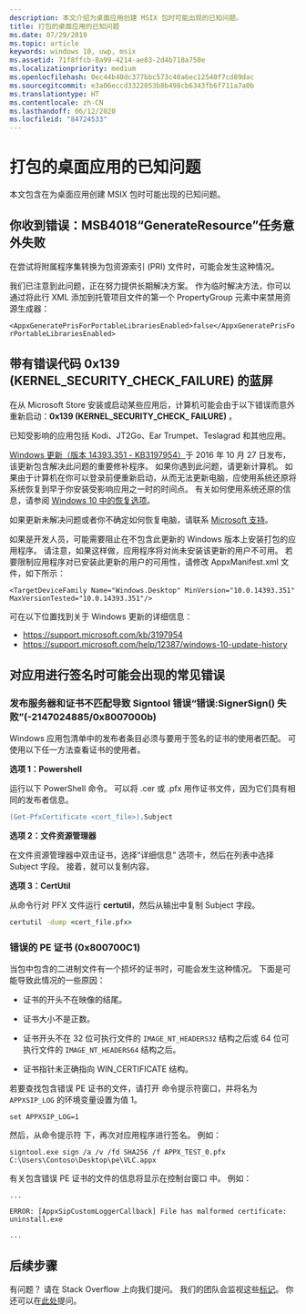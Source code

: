 ```yaml
---
description: 本文介绍为桌面应用创建 MSIX 包时可能出现的已知问题。
title: 打包的桌面应用的已知问题
ms.date: 07/29/2019
ms.topic: article
keywords: windows 10, uwp, msix
ms.assetid: 71f8ffcb-8a99-4214-ae83-2d4b718a750e
ms.localizationpriority: medium
ms.openlocfilehash: 0ec44b40dc377bbc573c40a6ec12540f7cd89dac
ms.sourcegitcommit: e3a06eccd3322053b8b498cb6343fb6f711a7a0b
ms.translationtype: HT
ms.contentlocale: zh-CN
ms.lasthandoff: 06/12/2020
ms.locfileid: "84724533"
---
```

# <a name="known-issues-with-packaged-desktop-apps"></a>打包的桌面应用的已知问题

本文包含在为桌面应用创建 MSIX 包时可能出现的已知问题。

## <a name="you-receive-the-error----msb4018-the-generateresource-task-failed-unexpectedly"></a>你收到错误：MSB4018“GenerateResource”任务意外失败

在尝试将附属程序集转换为包资源索引 (PRI) 文件时，可能会发生这种情况。

我们已注意到此问题，正在努力提供长期解决方案。 作为临时解决方法，你可以通过将此行 XML 添加到托管项目文件的第一个 PropertyGroup 元素中来禁用资源生成器：

``<AppxGeneratePrisForPortableLibrariesEnabled>false</AppxGeneratePrisForPortableLibrariesEnabled>``

## <a name="blue-screen-with-error-code-0x139-kernel_security_check_failure"></a>带有错误代码 0x139 (KERNEL_SECURITY_CHECK_FAILURE) 的蓝屏

在从 Microsoft Store 安装或启动某些应用后，计算机可能会由于以下错误而意外重新启动：**0x139 (KERNEL\_SECURITY\_CHECK\_ FAILURE)** 。

已知受影响的应用包括 Kodi、JT2Go、Ear Trumpet、Teslagrad 和其他应用。

[Windows 更新（版本 14393.351 - KB3197954）](https://support.microsoft.com/kb/3197954)于 2016 年 10 月 27 日发布，该更新包含解决此问题的重要修补程序。 如果你遇到此问题，请更新计算机。 如果由于计算机在你可以登录前便重新启动，从而无法更新电脑，应使用系统还原将系统恢复到早于你安装受影响应用之一时的时间点。 有关如何使用系统还原的信息，请参阅 [Windows 10 中的恢复选项](https://support.microsoft.com/help/12415/windows-10-recovery-options)。

如果更新未解决问题或者你不确定如何恢复电脑，请联系 [Microsoft 支持](https://support.microsoft.com/contactus/)。

如果是开发人员，可能需要阻止在不包含此更新的 Windows 版本上安装打包的应用程序。 请注意，如果这样做，应用程序将对尚未安装该更新的用户不可用。 若要限制应用程序对已安装此更新的用户的可用性，请修改 AppxManifest.xml 文件，如下所示：

```<TargetDeviceFamily Name="Windows.Desktop" MinVersion="10.0.14393.351" MaxVersionTested="10.0.14393.351"/>```

可在以下位置找到关于 Windows 更新的详细信息：
* https://support.microsoft.com/kb/3197954
* https://support.microsoft.com/help/12387/windows-10-update-history

## <a name="common-errors-that-can-appear-when-you-sign-your-app"></a>对应用进行签名时可能会出现的常见错误

### <a name="publisher-and-cert-mismatch-causes-signtool-error-error-signersign-failed--21470248850x8007000b"></a>发布服务器和证书不匹配导致 Signtool 错误“错误:SignerSign() 失败”(-2147024885/0x8007000b)

Windows 应用包清单中的发布者条目必须与要用于签名的证书的使用者匹配。  可使用以下任一方法查看证书的使用者。

**选项 1：Powershell**

运行以下 PowerShell 命令。 可以将 .cer 或 .pfx 用作证书文件，因为它们具有相同的发布者信息。

```ps
(Get-PfxCertificate <cert_file>).Subject
```

**选项 2：文件资源管理器**

在文件资源管理器中双击证书，选择“详细信息”  选项卡，然后在列表中选择 Subject  字段。 接着，就可以复制内容。

**选项 3：CertUtil**

从命令行对 PFX 文件运行 **certutil**，然后从输出中复制 Subject 字段。 

```cmd
certutil -dump <cert_file.pfx>
```

<a id="bad-pe-cert"></a>

### <a name="bad-pe-certificate-0x800700c1"></a>错误的 PE 证书 (0x800700C1)

当包中包含的二进制文件有一个损坏的证书时，可能会发生这种情况。 下面是可能导致此情况的一些原因：

* 证书的开头不在映像的结尾。  

* 证书大小不是正数。

* 证书开头不在 32 位可执行文件的 `IMAGE_NT_HEADERS32` 结构之后或 64 位可执行文件的 `IMAGE_NT_HEADERS64` 结构之后。

* 证书指针未正确指向 WIN_CERTIFICATE 结构。

若要查找包含错误 PE 证书的文件，请打开  命令提示符窗口，并将名为 `APPXSIP_LOG` 的环境变量设置为值 1。

```
set APPXSIP_LOG=1
```

然后，从命令提示符  下，再次对应用程序进行签名。 例如：

```
signtool.exe sign /a /v /fd SHA256 /f APPX_TEST_0.pfx C:\Users\Contoso\Desktop\pe\VLC.appx
```

有关包含错误 PE 证书的文件的信息将显示在控制台窗口  中。 例如：

```
...

ERROR: [AppxSipCustomLoggerCallback] File has malformed certificate: uninstall.exe

...   
```

## <a name="next-steps"></a>后续步骤

有问题？ 请在 Stack Overflow 上向我们提问。 我们的团队会监视这些[标记](https://stackoverflow.com/questions/tagged/project-centennial+or+desktop-bridge)。 你还可以在[此处](https://social.msdn.microsoft.com/Forums/en-US/home?filter=alltypes&sort=relevancedesc&searchTerm=%5BDesktop%20Converter%5D)提问。
